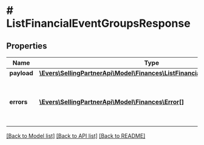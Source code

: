 # # ListFinancialEventGroupsResponse

## Properties

Name | Type | Description | Notes
------------ | ------------- | ------------- | -------------
**payload** | [**\Evers\SellingPartnerApi\Model\Finances\ListFinancialEventGroupsPayload**](ListFinancialEventGroupsPayload.md) |  | [optional]
**errors** | [**\Evers\SellingPartnerApi\Model\Finances\Error[]**](Error.md) | A list of error responses returned when a request is unsuccessful. | [optional]

[[Back to Model list]](../../README.md#models) [[Back to API list]](../../README.md#endpoints) [[Back to README]](../../README.md)
